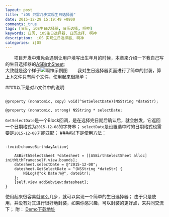 ```yaml
---
layout: post
title: "iOS 只需几步实现生日选择器"
date: 2015-12-29 15:19:49 +0800
comments: true
tags: [日历, iOS生日选择器, 日历选择, 啊神]
keywords: 日历, iOS生日选择器, 日历选择, 啊神
description:  iOS 实现生日选择器, 啊神
categories: i|OS
---
```

  项目开发中难免会遇到让用户填写出生年月的时候，本章来介绍一下我自己写的生日选择器的[ASBirthSheet](https://github.com/Ashen-Zhao/ASBirthSheet); 
  <!--more-->
  </br>
大致就是这个样子![啊神示例图](http://ashen-zhao.github.io/images/birthsrceenshot.png)
  我对生日选择器页面进行了简单的封装，算上.h文件只有两个文件，使用起来很简单；

####以下是对.h文件中的说明
<pre><code>
@property (nonatomic, copy) void(^GetSelectDate)(NSString *dateStr);

@property (nonatomic, strong) NSString * selectDate;
</code></pre>
`GetSelectDate`是一个Block回调，是在选择完日期后确认后，就会触发，它返回一个日期格式为`2015-12-08`的字符串；
`selectDate`是设置选中时的日期格式也需要是`2015-12-08`才能匹配；
####以下是使用方法：
<pre><code>
-(void)chooseBirthdayAction{

    ASBirthSelectSheet *datesheet = [[ASBirthSelectSheet alloc] initWithFrame:self.view.bounds];
    datesheet.selectDate = @"2015-12-08";
    datesheet.GetSelectDate = ^(NSString *dateStr) {
        NSLog(@"ok Date:%@", dateStr);
    };
    [self.view addSubview:datesheet];
}
</code></pre>
使用起来很容易就这么几步，就可以实现一个简单的生日选择器；
由于只是使用，并没有对其进行很好地封装，如果你感兴趣，可以封装的更好点，来共同交流下；
附：
[Demo下载地址](https://github.com/Ashen-Zhao/ASBirthSheet)